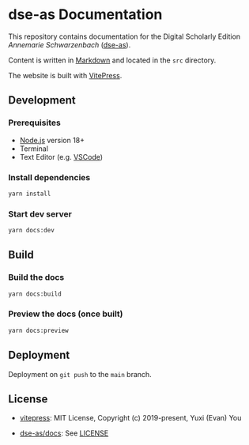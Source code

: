 # dse-as Documentation

This repository contains documentation for the Digital Scholarly Edition _Annemarie Schwarzenbach_ ([dse-as](https://annemarie-schwarzenbach.ch/)).

Content is written in [Markdown](https://en.wikipedia.org/wiki/Markdown) and located in the `src` directory.

The website is built with [VitePress](https://vitepress.dev/). 

## Development

### Prerequisites

* [Node.js](https://nodejs.org/) version 18+
* Terminal
* Text Editor (e.g. [VSCode](https://code.visualstudio.com/))

### Install dependencies

```bash
yarn install
```

### Start dev server

```bash
yarn docs:dev
```

## Build

### Build the docs

```bash
yarn docs:build
```

### Preview the docs (once built)

```bash
yarn docs:preview
```

## Deployment

Deployment on `git push` to the `main` branch. 

## License

* [vitepress](https://vitepress.dev/): MIT License, Copyright (c) 2019-present, Yuxi (Evan) You

* [dse-as/docs](https://github.com/dse-as/docs): See [LICENSE](LICENSE)
